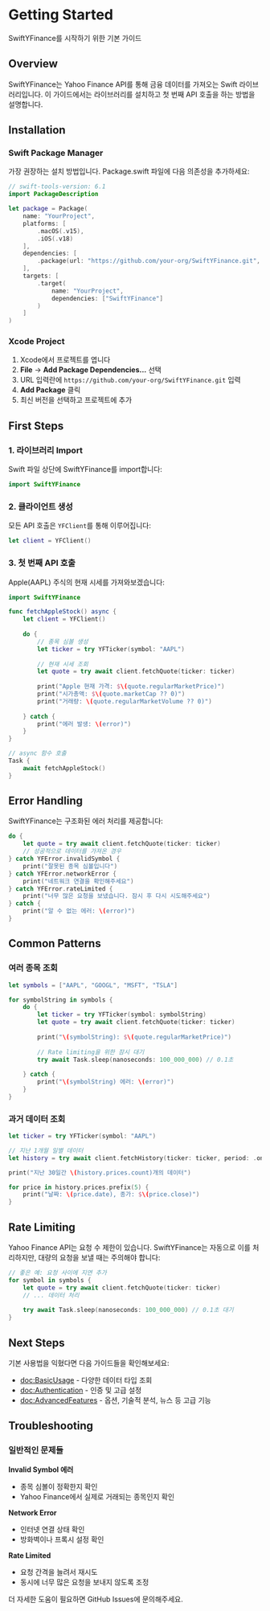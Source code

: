 # Getting Started

SwiftYFinance를 시작하기 위한 기본 가이드

## Overview

SwiftYFinance는 Yahoo Finance API를 통해 금융 데이터를 가져오는 Swift 라이브러리입니다. 이 가이드에서는 라이브러리를 설치하고 첫 번째 API 호출을 하는 방법을 설명합니다.

## Installation

### Swift Package Manager

가장 권장하는 설치 방법입니다. Package.swift 파일에 다음 의존성을 추가하세요:

```swift
// swift-tools-version: 6.1
import PackageDescription

let package = Package(
    name: "YourProject",
    platforms: [
        .macOS(.v15),
        .iOS(.v18)
    ],
    dependencies: [
        .package(url: "https://github.com/your-org/SwiftYFinance.git", from: "1.0.0")
    ],
    targets: [
        .target(
            name: "YourProject",
            dependencies: ["SwiftYFinance"]
        )
    ]
)
```

### Xcode Project

1. Xcode에서 프로젝트를 엽니다
2. **File** → **Add Package Dependencies...** 선택
3. URL 입력란에 `https://github.com/your-org/SwiftYFinance.git` 입력
4. **Add Package** 클릭
5. 최신 버전을 선택하고 프로젝트에 추가

## First Steps

### 1. 라이브러리 Import

Swift 파일 상단에 SwiftYFinance를 import합니다:

```swift
import SwiftYFinance
```

### 2. 클라이언트 생성

모든 API 호출은 `YFClient`를 통해 이루어집니다:

```swift
let client = YFClient()
```

### 3. 첫 번째 API 호출

Apple(AAPL) 주식의 현재 시세를 가져와보겠습니다:

```swift
import SwiftYFinance

func fetchAppleStock() async {
    let client = YFClient()
    
    do {
        // 종목 심볼 생성
        let ticker = try YFTicker(symbol: "AAPL")
        
        // 현재 시세 조회
        let quote = try await client.fetchQuote(ticker: ticker)
        
        print("Apple 현재 가격: $\(quote.regularMarketPrice)")
        print("시가총액: $\(quote.marketCap ?? 0)")
        print("거래량: \(quote.regularMarketVolume ?? 0)")
        
    } catch {
        print("에러 발생: \(error)")
    }
}

// async 함수 호출
Task {
    await fetchAppleStock()
}
```

## Error Handling

SwiftYFinance는 구조화된 에러 처리를 제공합니다:

```swift
do {
    let quote = try await client.fetchQuote(ticker: ticker)
    // 성공적으로 데이터를 가져온 경우
} catch YFError.invalidSymbol {
    print("잘못된 종목 심볼입니다")
} catch YFError.networkError {
    print("네트워크 연결을 확인해주세요")
} catch YFError.rateLimited {
    print("너무 많은 요청을 보냈습니다. 잠시 후 다시 시도해주세요")
} catch {
    print("알 수 없는 에러: \(error)")
}
```

## Common Patterns

### 여러 종목 조회

```swift
let symbols = ["AAPL", "GOOGL", "MSFT", "TSLA"]

for symbolString in symbols {
    do {
        let ticker = try YFTicker(symbol: symbolString)
        let quote = try await client.fetchQuote(ticker: ticker)
        
        print("\(symbolString): $\(quote.regularMarketPrice)")
        
        // Rate limiting을 위한 잠시 대기
        try await Task.sleep(nanoseconds: 100_000_000) // 0.1초
        
    } catch {
        print("\(symbolString) 에러: \(error)")
    }
}
```

### 과거 데이터 조회

```swift
let ticker = try YFTicker(symbol: "AAPL")

// 지난 1개월 일별 데이터
let history = try await client.fetchHistory(ticker: ticker, period: .oneMonth)

print("지난 30일간 \(history.prices.count)개의 데이터")

for price in history.prices.prefix(5) {
    print("날짜: \(price.date), 종가: $\(price.close)")
}
```

## Rate Limiting

Yahoo Finance API는 요청 수 제한이 있습니다. SwiftYFinance는 자동으로 이를 처리하지만, 대량의 요청을 보낼 때는 주의해야 합니다:

```swift
// 좋은 예: 요청 사이에 지연 추가
for symbol in symbols {
    let quote = try await client.fetchQuote(ticker: ticker)
    // ... 데이터 처리
    
    try await Task.sleep(nanoseconds: 100_000_000) // 0.1초 대기
}
```

## Next Steps

기본 사용법을 익혔다면 다음 가이드들을 확인해보세요:

- <doc:BasicUsage> - 다양한 데이터 타입 조회
- <doc:Authentication> - 인증 및 고급 설정
- <doc:AdvancedFeatures> - 옵션, 기술적 분석, 뉴스 등 고급 기능

## Troubleshooting

### 일반적인 문제들

**Invalid Symbol 에러**
- 종목 심볼이 정확한지 확인
- Yahoo Finance에서 실제로 거래되는 종목인지 확인

**Network Error**
- 인터넷 연결 상태 확인
- 방화벽이나 프록시 설정 확인

**Rate Limited**
- 요청 간격을 늘려서 재시도
- 동시에 너무 많은 요청을 보내지 않도록 조정

더 자세한 도움이 필요하면 GitHub Issues에 문의해주세요.